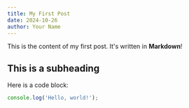 ```yaml
---
title: My First Post
date: 2024-10-26
author: Your Name
---
```


This is the content of my first post. It's written in **Markdown**!

## This is a subheading

Here is a code block:

```javascript
console.log('Hello, world!');